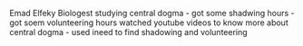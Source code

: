 Emad Elfeky
Biologest 
studying  central dogma - got some shadwing hours - got soem volunteering hours 
watched youtube videos to know more about central dogma - used ineed to find  shadowing and volunteering
